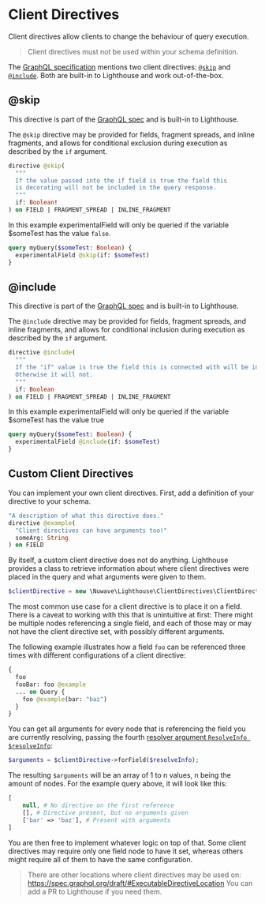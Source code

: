 # Client Directives

Client directives allow clients to change the behaviour of query execution.

> Client directives must not be used within your schema definition.

The [GraphQL specification](https://graphql.github.io/graphql-spec/June2018/#sec-Type-System.Directives)
mentions two client directives: [`@skip`](#skip) and [`@include`](#include).
Both are built-in to Lighthouse and work out-of-the-box.

## @skip

This directive is part of the [GraphQL spec](https://graphql.github.io/graphql-spec/June2018/#sec--include)
and is built-in to Lighthouse.

The `@skip` directive may be provided for fields, fragment spreads, and inline fragments, and allows for conditional
exclusion during execution as described by the `if` argument.

```graphql
directive @skip(
  """
  If the value passed into the if field is true the field this
  is decorating will not be included in the query response.
  """
  if: Boolean!
) on FIELD | FRAGMENT_SPREAD | INLINE_FRAGMENT
```

In this example experimentalField will only be queried if the variable \$someTest has the value `false`.

```graphql
query myQuery($someTest: Boolean) {
  experimentalField @skip(if: $someTest)
}
```

## @include

This directive is part of the [GraphQL spec](https://graphql.github.io/graphql-spec/June2018/#sec--include)
and is built-in to Lighthouse.

The `@include` directive may be provided for fields, fragment spreads, and inline fragments,
and allows for conditional inclusion during execution as described by the `if` argument.

```graphql
directive @include(
  """
  If the "if" value is true the field this is connected with will be included in the query response.
  Otherwise it will not.
  """
  if: Boolean
) on FIELD | FRAGMENT_SPREAD | INLINE_FRAGMENT
```

In this example experimentalField will only be queried if the variable \$someTest has the value true

```graphql
query myQuery($someTest: Boolean) {
  experimentalField @include(if: $someTest)
}
```

## Custom Client Directives

You can implement your own client directives.
First, add a definition of your directive to your schema.

```graphql
"A description of what this directive does."
directive @example(
  "Client directives can have arguments too!"
  someArg: String
) on FIELD
```

By itself, a custom client directive does not do anything.
Lighthouse provides a class to retrieve information about where client directives
were placed in the query and what arguments were given to them.

```php
$clientDirective = new \Nuwave\Lighthouse\ClientDirectives\ClientDirective('example');
```

The most common use case for a client directive is to place it on a field. There is a caveat
to working with this that is unintuitive at first: There might be multiple nodes referencing a single
field, and each of those may or may not have the client directive set, with possibly different arguments.

The following example illustrates how a field `foo` can be referenced three times with different
configurations of a client directive:

```graphql
{
  foo
  fooBar: foo @example
  ... on Query {
    foo @example(bar: "baz")
  }
}
```

You can get all arguments for every node that is referencing the field you are currently
resolving, passing the fourth [resolver argument `ResolveInfo $resolveInfo`](../api-reference/resolvers.md#resolver-function-signature):

```php
$arguments = $clientDirective->forField($resolveInfo);
```

The resulting `$arguments` will be an array of 1 to n values, n being the amount of nodes.
For the example query above, it will look like this:

```php
[
    null, # No directive on the first reference
    [], # Directive present, but no arguments given
    ['bar' => 'baz'], # Present with arguments
]
```

You are then free to implement whatever logic on top of that. Some client directives may require
only one field node to have it set, whereas others might require all of them to have the same configuration.

> There are other locations where client directives may be used on: https://spec.graphql.org/draft/#ExecutableDirectiveLocation
> You can add a PR to Lighthouse if you need them.
